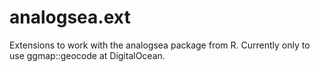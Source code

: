 analogsea.ext
==================

Extensions to work with the analogsea package from R. Currently only to use ggmap::geocode at DigitalOcean.
